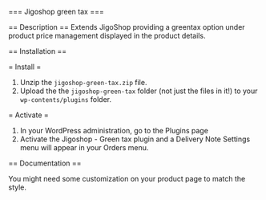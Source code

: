 === Jigoshop green tax ===

== Description ==
Extends JigoShop providing a greentax option under product price management displayed in the product details.

== Installation ==

= Install =

1. Unzip the `jigoshop-green-tax.zip` file. 
1. Upload the the `jigoshop-green-tax` folder (not just the files in it!) to your `wp-contents/plugins` folder.

= Activate =

1. In your WordPress administration, go to the Plugins page
2. Activate the Jigoshop - Green tax plugin and a Delivery Note Settings menu will appear
   in your Orders menu.

== Documentation ==

You might need some customization on your product page to match the style.
